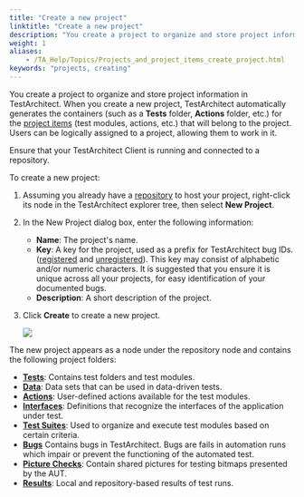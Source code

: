 ```yaml
--- 
title: "Create a new project"
linktitle: "Create a new project"
description: "You create a project to organize and store project information in TestArchitect."
weight: 1
aliases: 
    - /TA_Help/Topics/Projects_and_project_items_create_project.html
keywords: "projects, creating"
---
```


You create a project to organize and store project information in TestArchitect. When you create a new project, TestArchitect automatically generates the containers \(such as a **Tests** folder, **Actions** folder, etc.\) for the [project items](/user-guide/projects-and-project-items/projects-in-testarchitect/#section.overview.project_items) \(test modules, actions, etc.\) that will belong to the project. Users can be logically assigned to a project, allowing them to work in it.

Ensure that your TestArchitect Client is running and connected to a repository.

To create a new project:

1.  Assuming you already have a [repository](/user-guide/getting-started/working-with-repositories/creating-a-repository) to host your project, right-click its node in the TestArchitect explorer tree, then select **New Project**.

2.  In the New Project dialog box, enter the following information:

    -   **Name**: The project's name.
    -   **Key**: A key for the project, used as a prefix for TestArchitect bug IDs. \([registered](/user-guide/integration-with-third-party-tools/jira-integration/configuring-jira-integration/creating-registered-ta-bugs-with-jira-bug-tracker) and [unregistered](/user-guide/projects-and-project-items/project-items/testarchitect-bugs/creating-unregistered-ta-bugs)\). This key may consist of alphabetic and/or numeric characters. It is suggested that you ensure it is unique across all your projects, for easy identification of your documented bugs.
    -   **Description**: A short description of the project.
3.  Click **Create** to create a new project.

    ![](/images/TA_Help/Images/ug_createproject.png)


The new project appears as a node under the repository node and contains the following project folders:

-   [**Tests**](/user-guide/projects-and-project-items/project-items/test-folders-and-test-modules): Contains test folders and test modules.
-   [**Data**](/user-guide/projects-and-project-items/project-items/data-sets/): Data sets that can be used in data-driven tests.
-   [**Actions**](/user-guide/actions/user-defined-actions/): User-defined actions available for the test modules.
-   [**Interfaces**](/user-guide/interface-definitions/): Definitions that recognize the interfaces of the application under test.
-   [**Test Suites**](/user-guide/projects-and-project-items/project-items/test-suites/): Used to organize and execute test modules based on certain criteria.
-   [**Bugs**](/user-guide/projects-and-project-items/project-items/testarchitect-bugs/) Contains bugs in TestArchitect. Bugs are fails in automation runs which impair or prevent the functioning of the automated test.
-   [**Picture Checks**](/user-guide/projects-and-project-items/project-items/picture-checks/): Contain shared pictures for testing bitmaps presented by the AUT.
-   [**Results**](/user-guide/working-with-test-results/): Local and repository-based results of test runs.



